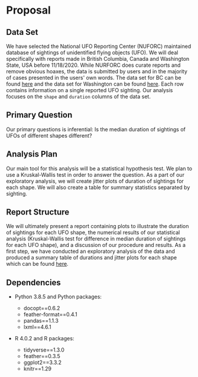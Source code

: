# Proposal

## Data Set

We have selected the National UFO Reporting Center (NUFORC) maintained database of sightings of unidentified flying objects (UFO). We will deal specifically with reports made in British Columbia, Canada and Washington State, USA before 11/18/2020. While NURFORC does curate reports and remove obvious hoaxes, the data is submitted by users and in the majority of cases presented in the users' own words.  The data set for BC can be found [here](http://www.nuforc.org/webreports/ndxlBC.html) and the data set for Washington can be found [here](http://www.nuforc.org/webreports/ndxlWA.html).  Each row contains information on a single reported UFO sighting.  Our analysis focuses on the `shape` and `duration` columns of the data set.

## Primary Question

Our primary questions is inferential: Is the median duration of sightings of UFOs of different shapes different?

## Analysis Plan

Our main tool for this analysis will be a statistical hypothesis test. We plan to use a Kruskal-Wallis test in order to answer the question. As a part of our exploratory analysis, we will create jitter plots of duration of sightings for each shape. We will also create a table for summary statistics separated by sighting.

## Report Structure

We will ultimately present a report containing plots to illustrate the duration of sightings for each UFO shape, the numerical results of our statistical analysis (Kruskal-Wallis test for difference in median duration of sightings for each UFO shape), and a discussion of our procedure and results.  As a first step, we have conducted an exploratory analysis of the data and produced a summary table of durations and jitter plots for each shape which can be found [here](https://github.com/UBC-MDS/out_of_this_world/blob/main/src/ufo_eda.pdf).

## Dependencies

- Python 3.8.5 and Python packages:

  - docopt==0.6.2
  - feather-format==0.4.1
  - pandas==1.1.3
  - lxml==4.6.1
  
- R 4.0.2 and R packages:
  - tidyverse==1.3.0
  - feather==0.3.5
  - ggplot2==3.3.2
  - knitr==1.29
